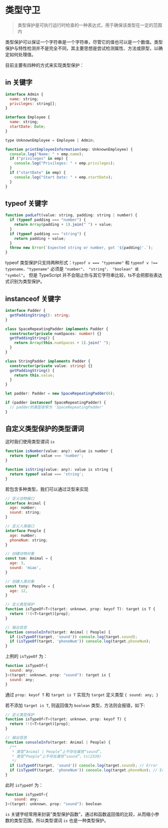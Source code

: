 # 类型守卫

> 类型保护是可执行运行时检查的一种表达式，用于确保该类型在一定的范围内

类型保护可以保证一个字符串是一个字符串，尽管它的值也可以是一个数值。类型保护与特性检测并不是完全不同，其主要思想是尝试检测属性、方法或原型，以确定如何处理值。

目前主要有四种的方式来实现类型保护：

## in 关键字

``` js
interface Admin {
  name: string;
  privileges: string[];
}

interface Employee {
  name: string;
  startDate: Date;
}

type UnknownEmployee = Employee | Admin;

function printEmployeeInformation(emp: UnknownEmployee) {
  console.log("Name: " + emp.name);
  if ("privileges" in emp) {
    console.log("Privileges: " + emp.privileges);
  }
  if ("startDate" in emp) {
    console.log("Start Date: " + emp.startDate);
  }
}
```

## typeof 关键字

``` js
function padLeft(value: string, padding: string | number) {
  if (typeof padding === "number") {
    return Array(padding + 1).join(" ") + value;
  }
  if (typeof padding === "string") {
    return padding + value;
  }
  throw new Error(`Expected string or number, got '${padding}'.`);
}
```

typeof 类型保护只支持两种形式：`typeof v === "typename"` 和 `typeof v !== typename，"typename"` 必须是 `"number"， "string"， "boolean" 或 "symbol"`。 但是 TypeScript 并不会阻止你与其它字符串比较，ts不会把那些表达式识别为类型保护。

## instanceof 关键字

``` typescript
interface Padder {
  getPaddingString(): string;
}

class SpaceRepeatingPadder implements Padder {
  constructor(private numSpaces: number) {}
  getPaddingString() {
    return Array(this.numSpaces + 1).join(" ");
  }
}

class StringPadder implements Padder {
  constructor(private value: string) {}
  getPaddingString() {
    return this.value;
  }
}

let padder: Padder = new SpaceRepeatingPadder(6);

if (padder instanceof SpaceRepeatingPadder) {
  // padder的类型收窄为 'SpaceRepeatingPadder'
}
```

## 自定义类型保护的类型谓词

这时我们使用类型谓词 `is`

``` js
function isNumber(value: any): value is number {
  return typeof value === 'number';
}

function isString(value: any): value is string {
  return typeof value === 'string';
}
```

若包含多种类型，我们可以通过泛型来实现

``` js
// 定义动物接口
interface Animal {
  age: number;
  sound: string;
}

// 定义人类接口
interface People {
  age: number;
  phoneNum: string;
}

// 创建动物对象
const tom: Animal = {
  age: 3,
  sound: 'miao',
}

// 创建人类对象
const tony: People = {
  age: 12,
}

// 定义类型保护
function isTypeOf<T>(target: unknown, prop: keyof T): target is T {
  return !!(<T>target)[prop];
}

// 输出信息
function consoleInfo(target: Animal | People) {
  if (isTypeOf(target, 'sound')) console.log(target.sound);
  if (isTypeOf(target, 'phoneNum')) console.log(target.phoneNum);
}
```

上例的 `isTypeOf` 为：

``` js
function isTypeOf<{
  sound: any;
}>(target: unknown, prop: "sound"): target is {
  sound: any;
}
```

通过  `prop: keyof T` 和 `target is T` 实现为 `target` 定义类型 `{ sound: any; }`

若不添加 `target is T`, 则返回值为 `boolean` 类型，方法则会报错，如下:

``` javascript
// 定义类型保护
function isTypeOf<T>(target: unknown, prop: keyof T) {
  return !!(<T>target)[prop];
}

// 输出信息
function consoleInfo(target: Animal | People) {
  /**
   * 类型“Animal | People”上不存在属性“sound”。
   * 类型“People”上不存在属性“sound”。ts(2339)
   */
  if (isTypeOf(target, 'sound')) console.log(target.sound); // Error
  if (isTypeOf(target, 'phoneNum')) console.log(target.phoneNum); // Error
}
```

此时 `isTypeOf` 为：

``` js
function isTypeOf<{
    sound: any;
}>(target: unknown, prop: "sound"): boolean
```

`is` 关键字经常用来封装”类型保护函数”，通过和函数返回值的比较，从而缩小参数的类型范围，所以类型谓词 `is` 也是一种类型保护。
